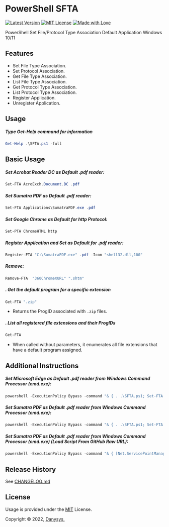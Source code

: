 # PowerShell SFTA

[![Latest Version](https://img.shields.io/badge/Latest-v1.2.0-green.svg)]()
[![MIT License](https://img.shields.io/github/license/mashape/apistatus.svg)]()
[![Made with Love](https://img.shields.io/badge/Made%20with-%E2%9D%A4-red.svg?colorB=11a9f7)]()


PowerShell Set File/Protocol Type Association Default Application Windows 10/11


## Features
* Set File Type Association.
* Set Protocol Association.
* Get File Type Association.
* List File Type Association.
* Get Protocol Type Association.
* List Protocol Type Association.
* Register Application.
* Unregister Application.

## Usage
##### Type Get-Help command for information
```powershell
Get-Help .\SFTA.ps1 -full
```

## Basic Usage

##### Set Acrobat Reader DC as Default .pdf reader:
```powershell
Set-FTA AcroExch.Document.DC .pdf

```

##### Set Sumatra PDF as Default .pdf reader:
```powershell
Set-FTA Applications\SumatraPDF.exe .pdf

```


##### Set Google Chrome as Default for http Protocol:
```powershell
Set-PTA ChromeHTML http

```

##### Register Application and Set as Default for .pdf reader:
```powershell
Register-FTA "C:\SumatraPDF.exe" .pdf -Icon "shell32.dll,100"

```

##### Remove:
```powershell
Remove-FTA  "360ChromeXURL" ".shtm"

```

##### . Get the default program for a specific extension

```powershell
Get-FTA ".zip"
```

- Returns the ProgID associated with `.zip` files.


##### . List all registered file extensions and their ProgIDs

```powershell
Get-FTA
```

- When called without parameters, it enumerates all file extensions that have a default program assigned.



## Additional Instructions

##### Set Microsoft Edge as Default .pdf reader from Windows Command Processor (cmd.exe):
```powershell
powershell -ExecutionPolicy Bypass -command "& { . .\SFTA.ps1; Set-FTA 'MSEdgePDF' '.pdf' }"

```

##### Set Sumatra PDF as Default .pdf reader from Windows Command Processor (cmd.exe):
```powershell
powershell -ExecutionPolicy Bypass -command "& { . .\SFTA.ps1; Set-FTA 'Applications\SumatraPDF.exe' '.pdf' }"

```

##### Set Sumatra PDF as Default .pdf reader from Windows Command Processor (cmd.exe) (Load Script From GitHub Raw URL):
```powershell
powershell -ExecutionPolicy Bypass -command "& { [Net.ServicePointManager]::SecurityProtocol = [Net.SecurityProtocolType]::Tls12;Invoke-Expression ((New-Object System.Net.WebClient).DownloadString('https://raw.githubusercontent.com/DanysysTeam/PS-SFTA/master/SFTA.ps1'));Set-FTA 'Applications\SumatraPDF.exe' '.pdf' }"

```



## Release History
See [CHANGELOG.md](CHANGELOG.md)


<!-- ## Acknowledgments & Credits -->


## License

Usage is provided under the [MIT](https://choosealicense.com/licenses/mit/) License.

Copyright © 2022, [Danysys.](https://www.danysys.com)
